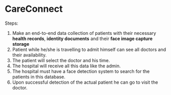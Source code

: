 # CareConnect
Steps:
1. Make an end-to-end data collection of patients with their necessary **health records**, **identity documents** and their **face image capture storage**
2. Patient while he/she is travelling to admit himself can see all doctors and their availability.
3. The patient will select the doctor and his time.
4. The hospital will receive all this data like the admin.
5. The hospital must have a face detection system to search for the patients in this database.
6. Upon successful detection of the actual patient he can go to visit the doctor.
